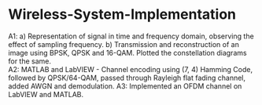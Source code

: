 # Wireless-System-Implementation


 A1: a) Representation of signal in time and frequency domain, observing the effect of sampling frequency. b) Transmission and reconstruction of an image using BPSK, QPSK and 16-QAM. Plotted the constellation diagrams for the same.  
 A2: MATLAB and LabVIEW - Channel encoding using (7, 4) Hamming Code, followed by QPSK/64-QAM, passed through Rayleigh flat fading channel, added AWGN and demodulation. 
 A3: Implemented an OFDM channel on LabVIEW and MATLAB.
